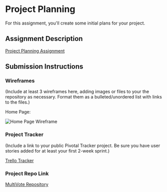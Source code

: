 # Project Planning
For this assignment, you'll create some initial plans for your project.

## Assignment Description
[Project Planning Assignment](https://education.launchcode.org/liftoff/assignments/planning/)

## Submission Instructions

### Wireframes

(Include at least 3 wireframes here, adding images or files to your the repository as necessary. Format them as a bulleted/unordered list with links to the files.)

Home Page:

![Home Page Wireframe](/wireframes/homepage.png)

### Project Tracker

(Include a link to your public Pivotal Tracker project. Be sure you have user stories added for at least your first 2-week sprint.)

[Trello Tracker](https://trello.com/b/wbnl9Uae/multivote)

### Project Repo Link

[MultiVote Repository](https://github.com/Yutreess/multivote)
